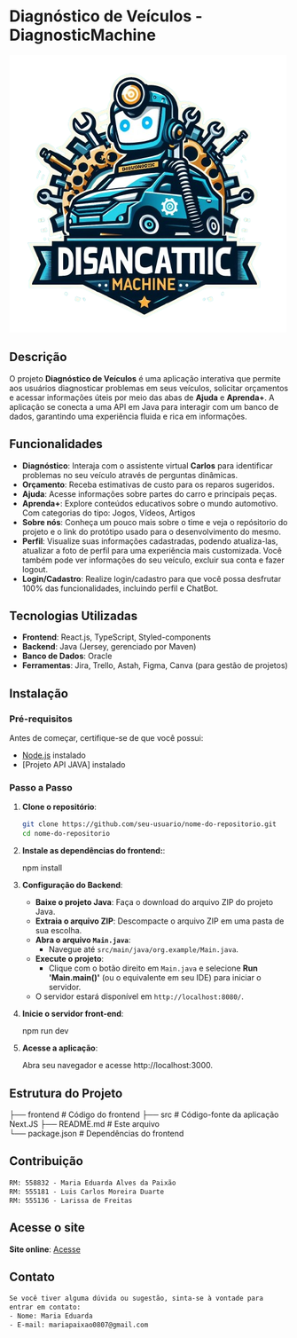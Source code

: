# Diagnóstico de Veículos - DiagnosticMachine

![Logo do Projeto](src/assets/img/icones/logo.png)

## Descrição

O projeto **Diagnóstico de Veículos** é uma aplicação interativa que permite aos usuários diagnosticar problemas em seus veículos, solicitar orçamentos e acessar informações úteis por meio das abas de **Ajuda** e **Aprenda+**. A aplicação se conecta a uma API em Java para interagir com um banco de dados, garantindo uma experiência fluida e rica em informações.

## Funcionalidades

- **Diagnóstico**: Interaja com o assistente virtual **Carlos** para identificar problemas no seu veículo através de perguntas dinâmicas.
- **Orçamento**: Receba estimativas de custo para os reparos sugeridos.
- **Ajuda**: Acesse informações sobre partes do carro e principais peças.
- **Aprenda+**: Explore conteúdos educativos sobre o mundo automotivo. Com categorias do tipo: Jogos, Vídeos, Artigos
- **Sobre nós**: Conheça um pouco mais sobre o time e veja o repósitorio do projeto e o link do protótipo usado para o desenvolvimento do mesmo.
- **Perfil**: Visualize suas informações cadastradas, podendo atualiza-las, atualizar a foto de perfil para uma experiência mais customizada. Você também pode ver informações do seu veículo, excluir sua conta e fazer logout.
- **Login/Cadastro**: Realize login/cadastro para que você possa desfrutar 100% das funcionalidades, incluindo perfil e ChatBot.

## Tecnologias Utilizadas

- **Frontend**: React.js, TypeScript, Styled-components
- **Backend**: Java (Jersey, gerenciado por Maven)
- **Banco de Dados**: Oracle
- **Ferramentas**: Jira, Trello, Astah, Figma, Canva (para gestão de projetos)

## Instalação

### Pré-requisitos

Antes de começar, certifique-se de que você possui:

- [Node.js](https://nodejs.org/) instalado
- [Projeto API JAVA] instalado

### Passo a Passo

1. **Clone o repositório**:

   ```bash
   git clone https://github.com/seu-usuario/nome-do-repositorio.git
   cd nome-do-repositorio

2. **Instale as dependências do frontend:**:

    npm install

3. **Configuração do Backend**:

   - **Baixe o projeto Java**: Faça o download do arquivo ZIP do projeto Java.
   - **Extraia o arquivo ZIP**: Descompacte o arquivo ZIP em uma pasta de sua escolha.
   - **Abra o arquivo `Main.java`**:
     - Navegue até `src/main/java/org.example/Main.java`.
   - **Execute o projeto**:
     - Clique com o botão direito em `Main.java` e selecione **Run 'Main.main()'** (ou o equivalente em seu IDE) para iniciar o servidor.
   - O servidor estará disponível em `http://localhost:8080/`.

4. **Inicie o servidor front-end**:

    npm run dev

5. **Acesse a aplicação**: 

    Abra seu navegador e acesse http://localhost:3000.


## Estrutura do Projeto

├── frontend                  # Código do frontend
    ├── src                   # Código-fonte da aplicação Next.JS
    ├── README.md             # Este arquivo       
    └── package.json          # Dependências do frontend

## Contribuição

    RM: 558832 - Maria Eduarda Alves da Paixão
    RM: 555181 - Luis Carlos Moreira Duarte
    RM: 555136 - Larissa de Freitas

## Acesse o site

   **Site online**: [Acesse](https://diagnostic-machine.vercel.app/)
   
## Contato
    Se você tiver alguma dúvida ou sugestão, sinta-se à vontade para entrar em contato:
    - Nome: Maria Eduarda
    - E-mail: mariapaixao0807@gmail.com